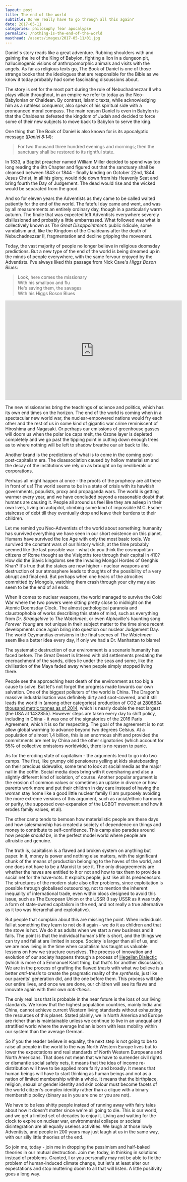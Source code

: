 ```yaml
---
layout: post
title: The end of the world
subtitle: Do we really have to go through all this again?
date: 2017-05-11
categories: philosophy fear apocalypse
permalink: /nothing-is-the-end-of-the-world
masthead: /assets/images/2017-05-11/01.jpg
---
```

Daniel's story reads like a great adventure. Rubbing shoulders with and gaining the ire of the King of Babylon, fighting a lion in a dungeon pit, hallucinogenic visions of anthropomorphic animals and visits with the angels. As far as religious texts go, The Book of Daniel is one of those strange books that the ideologues that are responsible for the Bible as we know it today probably had some fascinating discussions about.

The story is set for the most part during the rule of Nebuchadnezzar II who plays villain throughout, in an empire we refer to today as the Neo-Babylonian or Chaldean. By contrast, Islamic texts, while acknowledging him as a ruthless conqueror, also speak of his spiritual side with a pronounced moral compass. The main reason Daniel is even in Babylon is that the Chaldeans defeated the kingdom of Judah and decided to force some of their new subjects to move back to Babylon to serve the king.

One thing that The Book of Daniel is also known for is its apocalyptic message (_Daniel 8:14_):

> For two thousand three hundred evenings and mornings; then the sanctuary shall be restored to its rightful state.

In 1833, a Baptist preacher named William Miller decided to spend way too long reading the 8th Chapter and figured out that the sanctuary shall be cleansed between 1843 or 1844 - finally landing on October 22nd, 1844. Jesus Christ, in all his glory, would ride down from his Heavenly Seat and bring fourth the Day of Judgement. The dead would rise and the wicked would be separated from the good.

And so for eleven years the Adventists as they came to be called waited patiently for the end of the world. The fateful day came and went, and was by all measurements an entirely ordinary day, though in a particularly warm autumn. The finale that was expected left Adventists everywhere severely disillusioned and probably a little embarrassed. What followed was what is collectively known as _The Great Disappointment_: public ridicule, some vandalism and, like the Kingdom of the Chaldeans after the death of Nebuchadnezzar II, fragmentation and decline gripping the movement.

Today, the vast majority of people no longer believe in religious doomsday predictions. But a new type of the end of the world is being dreamed up in the minds of people everywhere, with the same fervour enjoyed by the Adventists. I've always liked this passage from Nick Cave's _Higgs Boson Blues_:

> Look, here comes the missionary<br>
> With his smallpox and flu<br>
> He's saving them, the savages<br>
> With his Higgs Boson Blues

<div class="youtube-embed">
  <iframe width="560" height="315" src="https://www.youtube.com/embed/1GWsdqCYvgw" frameborder="0" allowfullscreen></iframe>
</div>

The new missionaries bring the teachings of science and politics, which has its own end times on the horizon. The end of the world is coming when in a spectacular new world war, the nuclear-empowered nations would fry each other and the rest of us in some kind of gigantic war crime reminiscent of Hiroshima and Nagasaki. Or perhaps our emissions of greenhouse gasses will doom us when the polar ice caps melt, the Ozone layer is depleted completely and we go past the tipping point in cutting down enough trees as to where nothing will be left to shadow breathe our air back to life.

Another brand is the predictions of what is to come in the coming post-post-capitalism era. The disassociation caused by hollow materialism and the decay of the institutions we rely on as brought on by neoliberals or corporations.

Perhaps all might happen at once - the proofs of the prophecy are all there in front of us! The world seems to be in a state of crisis with its hawkish governments, populists, proxy and propaganda wars. The world is getting warmer every year, and we have concluded beyond a reasonable doubt that humans are causing it. People all around us feel like they are asleep in their own lives, living on autopilot, climbing some kind of impossible M.C. Escher staircase of debt till they eventually drop and leave their burdens to their children.

Let me remind you Neo-Adventists of the world about something: humanity has survived everything we have seen in our short existence on this planet. Humans have survived the Ice Age with only the most basic tools. We survived the constant wars of our history which, at the time probably seemed like the last possible war - what do you think the cosmopolitan citizens of Rome thought as the Visigoths tore through their capital in 410? How did the Slavic kingdoms see the invading Mongol Hordes of Genghis Khan? It's true that the stakes are now higher - nuclear weapons and destruction of our atmosphere leads to thoughts of the possibility of a very abrupt and final end. But perhaps when one hears of the atrocities committed by Mongols, watching them crash through your city may also seem to be the end of all ends.

When it comes to nuclear weapons, the world managed to survive the Cold War where the two powers were sitting pretty close to midnight on the Atomic Doomsday Clock. The almost pathological paranoia and claustrophobia of works describing this state of mind, such as everything from _Dr. Strangelove_ to _The Watchmen_, or even Alphaville's haunting song _Forever Young_ are not unique in their subject matter to the time since recent developments once again bring into question our nuclear Judgement Day. The world Ozymandias envisions in the final scenes of _The Watchmen_ seem like a better idea every day, if only we had a Dr. Manhattan to blame!

The systematic destruction of our environment is a scenario humanity has faced before. The Great Desert is littered with old settlements predating the encroachment of the sands, cities lie under the seas and some, like the civilisation of the Maya faded away when people simply stopped living there.

People see the approaching heat death of the environment as too big a cause to solve. But let's not forget the progress made towards our own salvation. One of the biggest polluters of the world is China. The Dragon's massive industrialisation was definitely dirty and soot-covered, and it still leads the world in (among other categories) production of CO2 at [2806634 thousand metric tonnes as of 2014](http://cdiac.ornl.gov/trends/emis/tre_coun.html), which is nearly double the next largest (the USA at 1432855). However steps are taken every day to shift policy, including in China - it was one of the signatories of the 2016 Paris Agreement, which it is so far respecting. The goal of the agreement is to not allow global warming to advance beyond two degrees Celsius. At a population of almost 1,4 billion, this is an enormous shift and provided the commitments are met by China and the other signatories (which account for 55% of collective emissions worldwide), there is no reason to panic.

As for the eroding state of capitalism - the arguments tend to go into two camps. The first, like grumpy old pensioners yelling at kids skateboarding on their precious sidewalks, some tend to look at social media as the major nail in the coffin. Social media does bring with it oversharing and also a slightly different kind of isolation, of course. Another popular argument is the erosion of common values or sometimes an uptake in divorce or how parents work more and put their children in day care instead of having the woman stay home like a good little nuclear family (I am purposely avoiding the more extreme versions of this argument, such as racial/ethnic harmony or purity, the supposed over-expansion of the LGBQT movement and how it erodes family values, et al).

The other camp tends to bemoan how materialistic people are these days and how salesmanship has created a society of dependence on things and money to contribute to self-confidence. This camp also parades around how people _should be_, in the perfect model world where people are altruistic and genuine.

The truth is, capitalism is a flawed and broken system on anything but paper. In it, money is power and nothing else matters, with the significant chunk of the means of production belonging to the haves of the world, and one does not have to be a Marxist to see it. The only disagreements are whether the haves are entitled to it or not and how to tax them to provide a social net for the have-nots. It exploits people, just like all its predecessors. The structures of the modern state also offer problems, since exploitation is possible through globalised outsourcing, not to mention the inherent inequality of international trade, even within blocs designed to avoid this issue, such as The European Union or the USSR (I say USSR as it was truly a form of state-owned capitalism in the end, and not really a true alternative as it too was hierarchal and exploitative).

But people that complain about this are missing the point. When individuals fail at something they learn to not do it again - we do it as children and that the stove is hot. We do it as adults when we start a new business and it fails. The point is that the individual human's life is short, and the things we can try and fail at are limited in scope. Society is larger than all of us, and we are now living in the time when capitalism has taught us valuable lessons on how we structure ourselves. The process of innovation and evolution of our society happens through a process of [Hegelian Dialectic](https://en.wikipedia.org/wiki/Dialectic#Hegelian_dialectic) (which is more of a Emmanuel Kant thing, but that's for another discussion). We are in the process of grafting the flawed _thesis_ with what we believe is a better _anti-thesis_ to create the pragmatic reality of the _synthesis_, just like our parents' generation did, and the one before them. This process will take our entire lives, and once we are done, our children will see its flaws and innovate again with their own _anti-thesis_.

The only real loss that is probable in the near future is the loss of our living standards. We know that the highest population countries, mainly India and China, cannot achieve current Western living standards without exhausting the resources of this planet. Stated plainly, we in North America and Europe are richer than is maintainable unless we continue to live in an unequal and stratified world where the average Indian is born with less mobility within our system than the average German.

So if you the reader believe in equality, the next step is not going to be to raise all people in the world to the way North Western Europe lives but to lower the expectations and real standards of North Western Europeans and North Americans. That does not mean that we have to surrender civil rights or dismantle social safety nets, it means that the idea of income re-distribution will have to be applied more fairly and broadly. It means that human beings will have to start thinking as human beings and not as a nation of limited membership within a whole. It means that the birthplace, religion, sexual or gender identity and skin colour must become facets of the world citizen's complex identity rather than a clique with a binary membership policy (binary as in you are one or you are not).

We have to be less shitty people instead of running away with fairy tales about how it doesn't matter since we're all going to die. This is our world, and we get a limited set of decades to enjoy it. Living and waiting for the clock to expire on nuclear war, environmental collapse or societal disintegration are all equally useless activities. We laugh at those lowly Adventists, and people in 200 years may just laugh at us in the same way, with our silly little theories of the end.

So join me, today - join me in dropping the pessimism and half-baked theories in our mutual destruction. Join me, today, in thinking in solutions instead of problems. Granted, I or you personally may not be able to fix the problem of human-induced climate change, but let's at least alter our expectations and stop muttering doom to all that will listen. A little positivity goes a long way.
